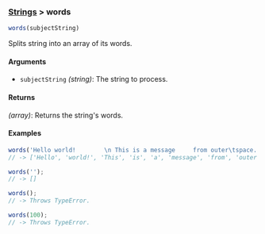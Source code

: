 ### [Strings](../) > words

```js
words(subjectString)
```

Splits string into an array of its words.

#### Arguments

- `subjectString` _(string)_: The string to process.

#### Returns

_(array)_: Returns the string's words.

#### Examples
```js
words('Hello world!        \n This is a message     from outer\tspace.');
// -> ['Hello', 'world!', 'This', 'is', 'a', 'message', 'from', 'outer', 'space.']

words('');
// -> []

words();
// -> Throws TypeError.

words(100);
// -> Throws TypeError.
```
